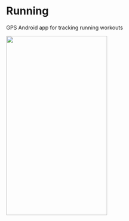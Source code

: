 # Running

GPS Android app for tracking running workouts

<img src="https://user-images.githubusercontent.com/40904281/140666448-26482396-d312-439c-88a0-222f244bb93e.jpg" width="270" height="480">
